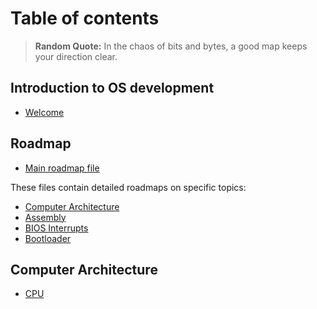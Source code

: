 # Table of contents
> **Random Quote:** In the chaos of bits and bytes, a good map keeps your direction clear.

## Introduction to OS development
+ [Welcome](./notes/welcome.md)

## Roadmap
+ [Main roadmap file](./roadmap/00_roadmap.md)

These files contain detailed roadmaps on specific topics:
+ [Computer Architecture](./roadmap/01_computer_architecture.md)
+ [Assembly](./roadmap/02_assembly.md)
+ [BIOS Interrupts](./roadmap/03_bios_interrupts.md)
+ [Bootloader](./roadmap/04_bootloader.md)

## Computer Architecture
+ [CPU](./notes/01_computer_architecture/01_cpu.md)
